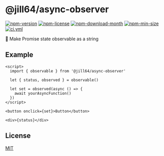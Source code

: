 <!----- BEGIN GHOST DOCS HEADER ----->

# @jill64/async-observer

<!----- BEGIN GHOST DOCS BADGES ----->

<a href="https://npmjs.com/package/@jill64/async-observer"><img src="https://img.shields.io/npm/v/@jill64/async-observer" alt="npm-version" /></a> <a href="https://npmjs.com/package/@jill64/async-observer"><img src="https://img.shields.io/npm/l/@jill64/async-observer" alt="npm-license" /></a> <a href="https://npmjs.com/package/@jill64/async-observer"><img src="https://img.shields.io/npm/dm/@jill64/async-observer" alt="npm-download-month" /></a> <a href="https://npmjs.com/package/@jill64/async-observer"><img src="https://img.shields.io/bundlephobia/min/@jill64/async-observer" alt="npm-min-size" /></a> <a href="https://github.com/jill64/async-observer/actions/workflows/ci.yml"><img src="https://github.com/jill64/async-observer/actions/workflows/ci.yml/badge.svg" alt="ci.yml" /></a>

<!----- END GHOST DOCS BADGES ----->

🔭 Make Promise state observable as a string

<!----- END GHOST DOCS HEADER ----->

## Example

```svelte
<script>
  import { observable } from '@jill64/async-observer'

  let { status, observed } = observable()

  let set = observed(async () => {
    await yourAsyncFunction()
  })
</script>

<button onclick={set}>Button</button>

<div>{status}</div>
```

<!----- BEGIN GHOST DOCS FOOTER ----->

## License

[MIT](LICENSE)

<!----- END GHOST DOCS FOOTER ----->
